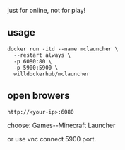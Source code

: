 just for online, not for play!

## usage
```
docker run -itd --name mclauncher \
  --restart always \
  -p 6080:80 \
  -p 5900:5900 \
  willdockerhub/mclauncher
```

## open browers
```
http://<your-ip>:6080
```

choose:
Games--Minecraft Launcher

or use vnc connect 5900 port.

